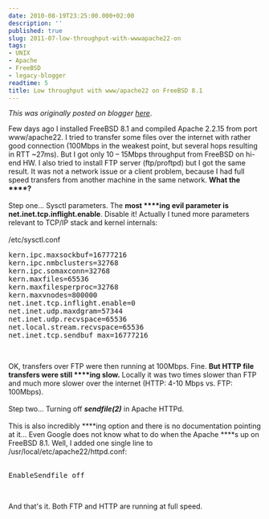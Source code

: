 ```yaml
---
date: 2010-08-19T23:25:00.000+02:00
description: ''
published: true
slug: 2011-07-low-throughput-with-wwwapache22-on
tags:
- UNIX
- Apache
- FreeBSD
- legacy-blogger
readtime: 5
title: Low throughput with www/apache22 on FreeBSD 8.1
---
```


*This was originally posted on blogger [here](https://snarkybrill.blogspot.com/2011/07/low-throughput-with-wwwapache22-on.html)*.

Few days ago I installed FreeBSD 8.1 and compiled Apache 2.2.15 from port ﻿﻿﻿www/apache22. I tried to transfer some files over the internet with rather good connection (100Mbps in the weakest point, but several hops resulting in RTT ~27ms). But I got only 10 – 15Mbps throughput from FreeBSD on hi-end HW. I also tried to install FTP server (ftp/proftpd) but I got the same result. It was not a network issue or a client problem, because I had full speed transfers from another machine in the same network. <b>What the ****?</b><br />
<br />
Step one… Sysctl parameters. The <b>most ****ing evil parameter is ﻿﻿net.inet.tcp.inflight.enable</b>. Disable it! Actually I tuned more parameters relevant to TCP/IP stack and kernel internals:<br />
<br />
/etc/sysctl.conf<br />
<pre>kern.ipc.maxsockbuf=16777216
kern.ipc.nmbclusters=32768
kern.ipc.somaxconn=32768
kern.maxfiles=65536
kern.maxfilesperproc=32768
kern.maxvnodes=800000
net.inet.tcp.inflight.enable=0
net.inet.udp.maxdgram=57344
net.inet.udp.recvspace=65536
net.local.stream.recvspace=65536
net.inet.tcp.sendbuf_max=16777216</pre><br />
OK, transfers over FTP were then running at 100Mbps. Fine. <strong>But HTTP file transfers were still ****ing slow.</strong> Locally it was two times slower than FTP and much more slower over the internet (HTTP: 4-10 Mbps vs. FTP: 100Mbps).<br />
<br />
Step two... Turning off <em><strong>sendfile(2)</strong></em> in Apache HTTPd.<br />
<br />
This is also incredibly ****ing option and there is no documentation pointing at it... Even Google does not know what to do when the Apache ****s up on FreeBSD 8.1. Well, I added one single line to /usr/local/etc/apache22/httpd.conf:<br />
<br />
<pre>EnableSendfile off</pre><br />
And that's it. Both FTP and HTTP are running at full speed.
